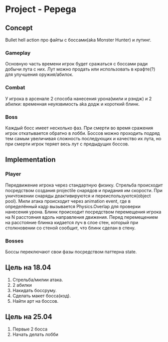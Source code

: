 # Project - Pepega
## Concept
 Bullet hell action про файты с боссами(aka Monster Hunter) и лутинг.
### Gameplay
  Основную часть времени игрок будет сражаться с боссами ради добычи лута с них. Лут можно продать или использовать в крафте(?) для улучшения оружия/абилок.
### Combat
  У игрока в арсенале 2 способа нанесения урона(мили и рэндж) и 2 абилки: временная неуязвимость aka додж и короткий блинк.
### Boss
  Каждый босс имеет несколько фаз. При смерти во время сражения игрок откатывается обратно в лобби. 
  Боссов можно проходить подряд тем самым увеличивая сложность последующих и качество их лута, но при смерти игрок теряет весь лут с предыдущих боссов.
## Implementation
### Player
  Передвижение игрока через стандартную физику. Стрельба происходит посредством создания projectile снарядов и придания им скорости. 
  При уничтожении снаряды деактивируются и переиспользуются(object pool).
  Мили атака происходит через animation event, где в определённый кадр вызывается Physics.Overlap для проверки нанесения урона.
  Блинк происходит посредством перемещения игрока на N расстояния вдоль направления движения. 
  Перед перемещением на расстояние блинка кидается луч в слое стен, который при столкновении со стеной сообщит, что блинк сделан в стену.
### Bosses
  Боссы переключают свои фазы посредством паттерна state.
## Цель на 18.04
 1. Стрельба/милии атака.
 2. 2 абилки
 3. Накидать боссруму.
 4. Сделать макет босса(код).
 5. Найти арт на боссов.
## Цель на 25.04
 1. Первые 2 босса
 2. Начать делать лобби
